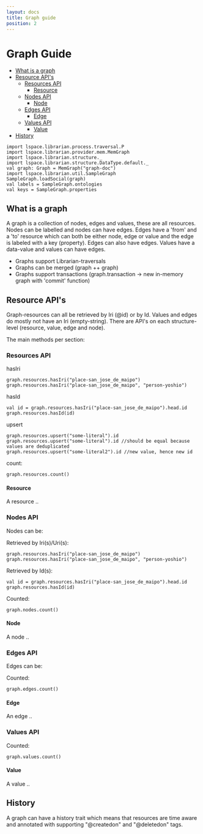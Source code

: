 ```yaml
---
layout: docs
title: Graph guide
position: 2
---
```


# Graph Guide
* [What is a graph](#what-is-a-graph)
* [Resource API's](#resource-api's)
  * [Resources API](#resources-api)
    * [Resource](#resource)
  * [Nodes API](#nodes-api)
    * [Node](#node)
  * [Edges API](#edges-api)
    * [Edge](#edge)
  * [Values API](#values-api)
    * [Value](#value)
* [History](#history)
 
 ```tut:invisible
 import lspace.librarian.process.traversal.P
 import lspace.librarian.provider.mem.MemGraph
 import lspace.librarian.structure._
 import lspace.librarian.structure.DataType.default._
 val graph: Graph = MemGraph("graph-doc")
 import lspace.librarian.util.SampleGraph
 SampleGraph.loadSocial(graph)
 val labels = SampleGraph.ontologies
 val keys = SampleGraph.properties
 ```
 
## What is a graph
A graph is a collection of nodes, edges and values, these are all resources. 
Nodes can be labelled and nodes can have edges.
Edges have a 'from' and a 'to' resource which can both be either node, edge or value 
and the edge is labeled with a key (property). Edges can also have edges.
Values have a data-value and values can have edges.

* Graphs support Librarian-traversals
* Graphs can be merged (graph ++ graph)
* Graphs support transactions (graph.transaction -> new in-memory graph with 'commit' function)
 
## Resource API's
Graph-resources can all be retrieved by Iri (@id) or by Id. Values and edges do mostly not have an Iri (empty-string).
There are API's on each structure-level (resource, value, edge and node). 

The main methods per section:

### Resources API

hasIri
```tut:book
graph.resources.hasIri("place-san_jose_de_maipo")
graph.resources.hasIri("place-san_jose_de_maipo", "person-yoshio")
```
hasId
```tut:book
val id = graph.resources.hasIri("place-san_jose_de_maipo").head.id
graph.resources.hasId(id)
```
upsert
```tut:book
graph.resources.upsert("some-literal").id
graph.resources.upsert("some-literal").id //should be equal because values are deduplicated
graph.resources.upsert("some-literal2").id //new value, hence new id
```
count:
```tut:book
graph.resources.count()
```

#### Resource
A resource ..
 
### Nodes API
Nodes can be: 

Retrieved by Iri(s)/Uri(s):
```tut:book
graph.resources.hasIri("place-san_jose_de_maipo")
graph.resources.hasIri("place-san_jose_de_maipo", "person-yoshio")
```
 
Retrieved by Id(s):
```tut:book
val id = graph.resources.hasIri("place-san_jose_de_maipo").head.id
graph.resources.hasId(id)
```

Counted:
```tut:book
graph.nodes.count()
```

#### Node
A node ..

### Edges API
Edges can be:

Counted:
```tut:book
graph.edges.count()
```

#### Edge
An edge ..

### Values API

Counted:
```tut:book
graph.values.count()
```

#### Value
A value ..
 
## History
 A graph can have a history trait which means that resources are time aware and 
 annotated with supporting "@createdon" and "@deletedon" tags.
 